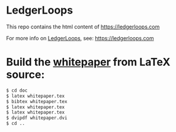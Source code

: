 # LedgerLoops
This repo contains the html content of https://ledgerloops.com

For more info on [LedgerLoops](https://ledgerloops.com), see: https://ledgerloops.com

# Build the [whitepaper](https://ledgerloops.com/doc/whitepaper.pdf) from LaTeX source:
```bash
$ cd doc
$ latex whitepaper.tex
$ bibtex whitepaper.tex
$ latex whitepaper.tex
$ latex whitepaper.tex
$ dvipdf whitepaper.dvi
$ cd ..
```
